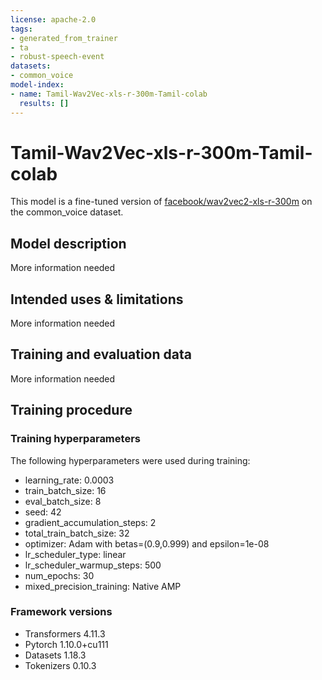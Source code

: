 ```yaml
---
license: apache-2.0
tags:
- generated_from_trainer
- ta
- robust-speech-event
datasets:
- common_voice
model-index:
- name: Tamil-Wav2Vec-xls-r-300m-Tamil-colab
  results: []
---
```


<!-- This model card has been generated automatically according to the information the Trainer had access to. You
should probably proofread and complete it, then remove this comment. -->

# Tamil-Wav2Vec-xls-r-300m-Tamil-colab

This model is a fine-tuned version of [facebook/wav2vec2-xls-r-300m](https://huggingface.co/facebook/wav2vec2-xls-r-300m) on the common_voice dataset.

## Model description

More information needed

## Intended uses & limitations

More information needed

## Training and evaluation data

More information needed

## Training procedure

### Training hyperparameters

The following hyperparameters were used during training:
- learning_rate: 0.0003
- train_batch_size: 16
- eval_batch_size: 8
- seed: 42
- gradient_accumulation_steps: 2
- total_train_batch_size: 32
- optimizer: Adam with betas=(0.9,0.999) and epsilon=1e-08
- lr_scheduler_type: linear
- lr_scheduler_warmup_steps: 500
- num_epochs: 30
- mixed_precision_training: Native AMP

### Framework versions

- Transformers 4.11.3
- Pytorch 1.10.0+cu111
- Datasets 1.18.3
- Tokenizers 0.10.3
